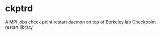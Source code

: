 ckptrd
======

A MPI jobs check point restart daemon on top of Berkeley lab Checkpoint restart library